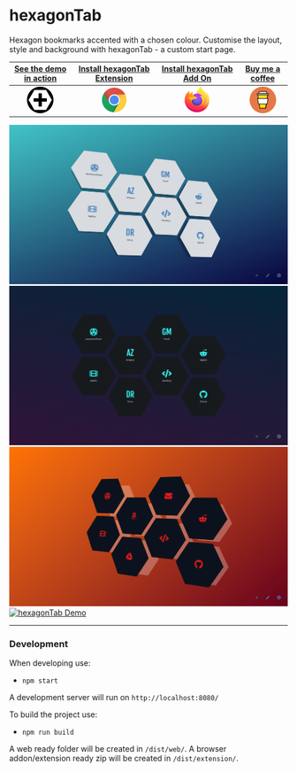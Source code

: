 # hexagonTab
Hexagon bookmarks accented with a chosen colour. Customise the layout, style and background with hexagonTab - a custom start page.

| [See the demo in action](https://zombiefox.github.io/hexagonTab/) | [Install hexagonTab Extension](https://chrome.google.com/webstore/detail/nighttab/hdpcadigjkbcpnlcpbcohpafiaefanki) | [Install hexagonTab Add On](https://addons.mozilla.org/en-GB/firefox/addon/nighttab/) | [Buy me a coffee](https://www.buymeacoffee.com/zombieFox/) |
|:-------------:|:-------------:|:-------------:|:-------------:|
| [![hexagonTab](./src/icon/icon-48.png)](https://zombiefox.github.io/hexagonTab/) | [![Chrome](asset/logo/chrome-48x48.png)](https://chrome.google.com/webstore/detail/nighttab/hjapnkiokjkamfjenbdagacmpkobjlgi) | [![Firefox](asset/logo/firefox-48x48.png)](https://addons.mozilla.org/en-GB/firefox/addon/hexagontab/) | [![coffee](asset/logo/bymeacoffee-48x48.png)](https://www.buymeacoffee.com/zombieFox/) |

[![hexagonTab Demo](asset/screenshot/screenshot-001.png)](https://zombiefox.github.io/hexagonTab/)
[![hexagonTab Demo](asset/screenshot/screenshot-002.png)](https://zombiefox.github.io/hexagonTab/)
[![hexagonTab Demo](asset/screenshot/screenshot-003.png)](https://zombiefox.github.io/hexagonTab/)
[![hexagonTab Demo](asset/screenshot/screenshot-004.png)](https://zombiefox.github.io/hexagonTab/)

---

### Development

When developing use:
- `npm start`

A development server will run on `http://localhost:8080/`


To build the project use:
- `npm run build`

A web ready folder will be created in `/dist/web/`.
A browser addon/extension ready zip will be created in `/dist/extension/`.
